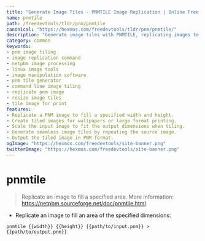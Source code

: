```yaml
---
title: "Generate Image Tiles - PNMTILE Image Replication | Online Free DevTools by Hexmos"
name: pnmtile
path: /freedevtools/tldr/pnm/pnmtile
canonical: "https://hexmos.com/freedevtools/tldr/pnm/pnmtile/"
description: "Generate image tiles with PNMTILE, replicating images to specified dimensions. Efficient image manipulation for various applications. Free online tool, no registration required."
category: common
keywords:
- pnm image tiling
- image replication command
- netpbm image processing
- linux image tools
- image manipulation software
- pnm tile generator
- command line image tiling
- replicate pnm image
- resize image tiles
- tile image for print
features:
- Replicate a PNM image to fill a specified width and height.
- Create tiled images for wallpapers or large format printing.
- Scale the input image to fit the output dimensions when tiling.
- Generate seamless image tiles by repeating the source image.
- Output the tiled image in PNM format.
ogImage: "https://hexmos.com/freedevtools/site-banner.png"
twitterImage: "https://hexmos.com/freedevtools/site-banner.png"
---
```


# pnmtile

> Replicate an image to fill a specified area.
> More information: <https://netpbm.sourceforge.net/doc/pnmtile.html>.

- Replicate an image to fill an area of the specified dimensions:

`pnmtile {{width}} {{height}} {{path/to/input.pnm}} > {{path/to/output.pnm}}`
